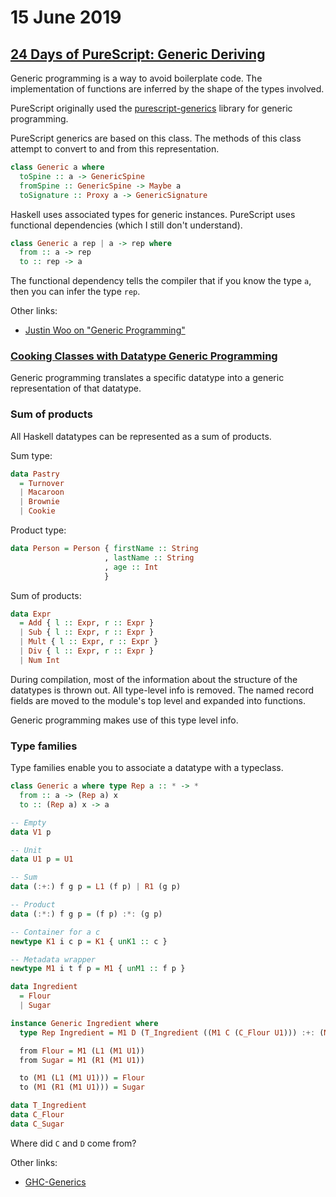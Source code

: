 # 15 June 2019

## [24 Days of PureScript: Generic Deriving](https://github.com/paf31/24-days-of-purescript-2016/blob/master/11.markdown)

Generic programming is a way to avoid boilerplate code.
The implementation of functions are inferred by the shape of the types involved.

PureScript originally used the [purescript-generics](https://pursuit.purescript.org/packages/purescript-generics/4.0.0)
library for generic programming.

PureScript generics are based on this class.
The methods of this class attempt to convert to and from this representation.

```haskell
class Generic a where
  toSpine :: a -> GenericSpine
  fromSpine :: GenericSpine -> Maybe a
  toSignature :: Proxy a -> GenericSignature
```

Haskell uses associated types for generic instances.
PureScript uses functional dependencies (which I still don't understand).

```haskell
class Generic a rep | a -> rep where
  from :: a -> rep
  to :: rep -> a
```

The functional dependency tells the compiler that if you know the type `a`, then
you can infer the type `rep`.

Other links:

- [Justin Woo on "Generic Programming"](https://github.com/justinwoo/my-blog-posts/blob/master/posts/2017-06-29-datatype-generic-programming-for-generating-typescript-code-from-purescript.md)

### [Cooking Classes with Datatype Generic Programming](http://www.stephendiehl.com/posts/generics.html)

Generic programming translates a specific datatype into a generic representation
of that datatype.

### Sum of products

All Haskell datatypes can be represented as a sum of products.

Sum type:

```haskell
data Pastry 
  = Turnover
  | Macaroon
  | Brownie
  | Cookie
```

Product type:

```haskell
data Person = Person { firstName :: String
                     , lastName :: String
                     , age :: Int 
                     }
```

Sum of products:

```haskell
data Expr  
  = Add { l :: Expr, r :: Expr }
  | Sub { l :: Expr, r :: Expr }
  | Mult { l :: Expr, r :: Expr }
  | Div { l :: Expr, r :: Expr }
  | Num Int
```

During compilation, most of the information about the structure of the datatypes
is thrown out.
All type-level info is removed.
The named record fields are moved to the module's top level and expanded into
functions.

Generic programming makes use of this type level info.

### Type families

Type families enable you to associate a datatype with a typeclass.

```haskell
class Generic a where type Rep a :: * -> *
  from :: a -> (Rep a) x
  to :: (Rep a) x -> a
```

```haskell
-- Empty
data V1 p

-- Unit
data U1 p = U1

-- Sum
data (:+:) f g p = L1 (f p) | R1 (g p)

-- Product
data (:*:) f g p = (f p) :*: (g p)

-- Container for a c
newtype K1 i c p = K1 { unK1 :: c }

-- Metadata wrapper
newtype M1 i t f p = M1 { unM1 :: f p }
```

```haskell
data Ingredient 
  = Flour
  | Sugar

instance Generic Ingredient where
  type Rep Ingredient = M1 D (T_Ingredient ((M1 C (C_Flour U1))) :+: (M1 C (C_Sugar U1)))

  from Flour = M1 (L1 (M1 U1))
  from Sugar = M1 (R1 (M1 U1))

  to (M1 (L1 (M1 U1))) = Flour
  to (M1 (R1 (M1 U1))) = Sugar

data T_Ingredient
data C_Flour
data C_Sugar
```

Where did `C` and `D` come from?

Other links:

- [GHC-Generics](https://hackage.haskell.org/package/base-4.12.0.0/docs/GHC-Generics.html#t:D)
